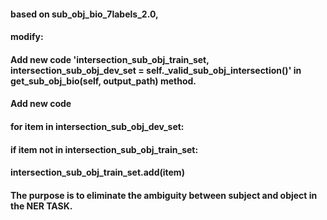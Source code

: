 #### based on sub_obj_bio_7labels_2.0, 
#### modify:
#### Add new code 'intersection_sub_obj_train_set, intersection_sub_obj_dev_set = self._valid_sub_obj_intersection()' in get_sub_obj_bio(self, output_path) method. 
#### Add new code         
#### for item in intersection_sub_obj_dev_set:
####     if item not in intersection_sub_obj_train_set:
####             intersection_sub_obj_train_set.add(item)
#### The purpose is to eliminate the ambiguity between subject and object in the NER TASK.